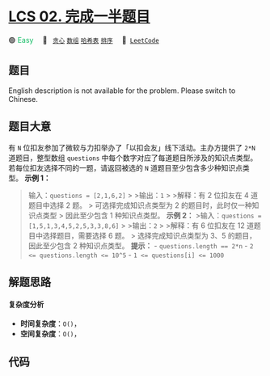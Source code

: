 # [LCS 02. 完成一半题目](https://leetcode.cn/problems/WqXACV)

🟢 <font color=#15bd66>Easy</font>&emsp; 🔖&ensp; [`贪心`](/tag/greedy.md) [`数组`](/tag/array.md) [`哈希表`](/tag/hash-table.md) [`排序`](/tag/sorting.md)&emsp; 🔗&ensp;[`LeetCode`](https://leetcode.cn/problems/WqXACV)

## 题目

English description is not available for the problem. Please switch to
Chinese.


## 题目大意

有 `N` 位扣友参加了微软与力扣举办了「以扣会友」线下活动。主办方提供了 `2*N` 道题目，整型数组 `questions`
中每个数字对应了每道题目所涉及的知识点类型。 若每位扣友选择不同的一题，请返回被选的 `N` 道题目至少包含多少种知识点类型。 **示例 1：**
>输入：`questions = [2,1,6,2]` > >输出：`1` > >解释：有 2 位扣友在 4 道题目中选择 2 题。 >
可选择完成知识点类型为 2 的题目时，此时仅一种知识点类型 > 因此至少包含 1 种知识点类型。 **示例 2：** >输入：`questions =
[1,5,1,3,4,5,2,5,3,3,8,6]` > >输出：`2` > >解释：有 6 位扣友在 12 道题目中选择题目，需要选择 6 题。 >
选择完成知识点类型为 3、5 的题目，因此至少包含 2 种知识点类型。 **提示：** \- `questions.length == 2*n` \- `2
<= questions.length <= 10^5` \- `1 <= questions[i] <= 1000`


## 解题思路

#### 复杂度分析

- **时间复杂度**：`O()`，
- **空间复杂度**：`O()`，

## 代码

```javascript

```